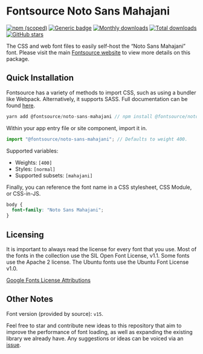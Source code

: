 # Fontsource Noto Sans Mahajani

[![npm (scoped)](https://img.shields.io/npm/v/@fontsource/noto-sans-mahajani?color=brightgreen)](https://www.npmjs.com/package/@fontsource/noto-sans-mahajani) [![Generic badge](https://img.shields.io/badge/fontsource-passing-brightgreen)](https://github.com/fontsource/fontsource) [![Monthly downloads](https://badgen.net/npm/dm/@fontsource/noto-sans-mahajani)](https://github.com/fontsource/fontsource) [![Total downloads](https://badgen.net/npm/dt/@fontsource/noto-sans-mahajani)](https://github.com/fontsource/fontsource) [![GitHub stars](https://img.shields.io/github/stars/fontsource/fontsource.svg?style=social&label=Star)](https://github.com/fontsource/fontsource/stargazers)

The CSS and web font files to easily self-host the “Noto Sans Mahajani” font. Please visit the main [Fontsource website](https://fontsource.org/fonts/noto-sans-mahajani) to view more details on this package.

## Quick Installation

Fontsource has a variety of methods to import CSS, such as using a bundler like Webpack. Alternatively, it supports SASS. Full documentation can be found [here](https://fontsource.org/docs/introduction).

```javascript
yarn add @fontsource/noto-sans-mahajani // npm install @fontsource/noto-sans-mahajani
```

Within your app entry file or site component, import it in.

```javascript
import "@fontsource/noto-sans-mahajani"; // Defaults to weight 400.
```

Supported variables:

- Weights: `[400]`
- Styles: `[normal]`
- Supported subsets: `[mahajani]`

Finally, you can reference the font name in a CSS stylesheet, CSS Module, or CSS-in-JS.

```css
body {
  font-family: "Noto Sans Mahajani";
}
```

## Licensing

It is important to always read the license for every font that you use.
Most of the fonts in the collection use the SIL Open Font License, v1.1. Some fonts use the Apache 2 license. The Ubuntu fonts use the Ubuntu Font License v1.0.

[Google Fonts License Attributions](https://fonts.google.com/attribution)

## Other Notes

Font version (provided by source): `v15`.

Feel free to star and contribute new ideas to this repository that aim to improve the performance of font loading, as well as expanding the existing library we already have. Any suggestions or ideas can be voiced via an [issue](https://github.com/fontsource/fontsource/issues).

